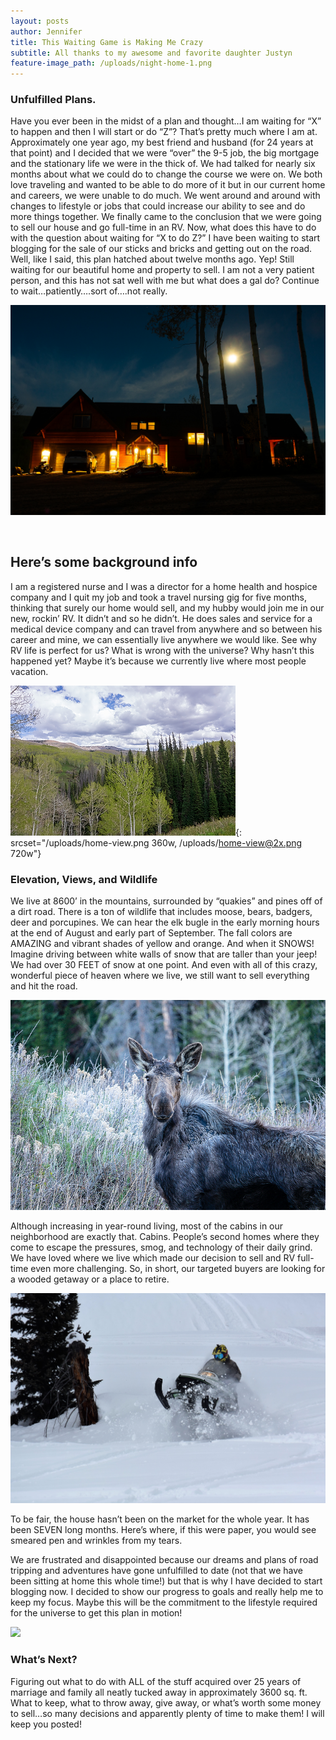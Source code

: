 ```yaml
---
layout: posts
author: Jennifer
title: This Waiting Game is Making Me Crazy
subtitle: All thanks to my awesome and favorite daughter Justyn
feature-image_path: /uploads/night-home-1.png
---
```


### Unfulfilled Plans.

Have you ever been in the midst of a plan and thought…I am waiting for “X” to happen and then I will start or do “Z”? That’s pretty much where I am at. Approximately one year ago, my best friend and husband (for 24 years at that point) and I decided that we were “over” the 9-5 job, the big mortgage and the stationary life we were in the thick of. We had talked for nearly six months about what we could do to change the course we were on. We both love traveling and wanted to be able to do more of it but in our current home and careers, we were unable to do much. We went around and around with changes to lifestyle or jobs that could increase our ability to see and do more things together. We finally came to the conclusion that we were going to sell our house and go full-time in an RV. Now, what does this have to do with the question about waiting for “X to do Z?” I have been waiting to start blogging for the sale of our sticks and bricks and getting out on the road. Well, like I said, this plan hatched about twelve months ago. Yep! Still waiting for our beautiful home and property to sell. I am not a very patient person, and this has not sat well with me but what does a gal do? Continue to wait…patiently….sort of….not really.

![](/uploads/night-home-1@2x.png)

&nbsp;

## Here’s some background info

I am a registered nurse and I was a director for a home health and hospice company and I quit my job and took a travel nursing gig for five months, thinking that surely our home would sell, and my hubby would join me in our new, rockin’ RV. It didn’t and so he didn’t. He does sales and service for a medical device company and can travel from anywhere and so between his career and mine, we can essentially live anywhere we would like. See why RV life is perfect for us? What is wrong with the universe? Why hasn’t this happened yet? Maybe it’s because we currently live where most people vacation.

![](/uploads/home-view.png){: srcset="/uploads/home-view.png 360w, /uploads/home-view@2x.png 720w"}

### Elevation, Views, and Wildlife

We live at 8600’ in the mountains, surrounded by “quakies” and pines off of a dirt road. There is a ton of wildlife that includes moose, bears, badgers, deer and porcupines. We can hear the elk bugle in the early morning hours at the end of August and early part of September. The fall colors are AMAZING and vibrant shades of yellow and orange. And when it SNOWS! Imagine driving between white walls of snow that are taller than your jeep! We had over 30 FEET of snow at one point. And even with all of this crazy, wonderful piece of heaven where we live, we still want to sell everything and hit the road.

![](/uploads/moose@2x.png)

Although increasing in year-round living, most of the cabins in our neighborhood are exactly that. Cabins. People’s second homes where they come to escape the pressures, smog, and technology of their daily grind. We have loved where we live which made our decision to sell and RV full-time even more challenging. So, in short, our targeted buyers are looking for a wooded getaway or a place to retire.

![](/images/sleding.JPG)

To be fair, the house hasn’t been on the market for the whole year. It has been SEVEN long months. Here’s where, if this were paper, you would see smeared pen and wrinkles from my tears.

We are frustrated and disappointed because our dreams and plans of road tripping and adventures have gone unfulfilled to date (not that we have been sitting at home this whole time!) but that is why I have decided to start blogging now. I decided to show our progress to goals and really help me to keep my focus. Maybe this will be the commitment to the lifestyle required for the universe to get this plan in motion!

![](/images/timberlakes.jpg)

### What’s Next?

Figuring out what to do with ALL of the stuff acquired over 25 years of marriage and family all neatly tucked away in approximately 3600 sq. ft. What to keep, what to throw away, give away, or what’s worth some money to sell…so many decisions and apparently plenty of time to make them! I will keep you posted!